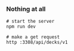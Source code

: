 ### Nothing at all

```console
# start the server 
npm run dev

# make a get request
http :3308/api/decks/v1
```
